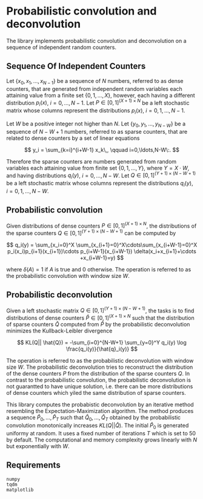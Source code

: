 # Probabilistic convolution and deconvolution

The library implements probabilistic convolution and deconvolution on a sequence of independent random counters.



## Sequence Of Independent Counters

Let $\{x_0,x_1,\ldots,x_{N-1}\}$ be a sequence of $N$ numbers, referred to as dense counters, that are generated from independent random variables each attaining value from a finite set $\{0,1,\ldots,X\}$, however, each having a different distribution $p_i(x)$, $i=0,\ldots,N-1$. Let $P\in[0,1]^{(X+1)\times N}$ be a left stochastic matrix whose columns represent the distributions $p_i(x)$, $i=0,1,\ldots,N-1$.

Let $W$ be a positive integer not higher than $N$. Let $\{y_0,y_1,\ldots,y_{N-W}\}$ be a sequence of $N-W+1$ numbers, referred to as sparse counters, that are related to dense counters by a set of linear equations 

$$ y_i = \sum_{k=i}^{i+W-1} x_k\,, \qquad i=0,\ldots,N-W\:. $$ 

Therefore the sparse counters are numbers generated from random variables each attaining value from finite set $\{0,1,\ldots,Y\}$, where $Y=X\cdot W$, and having distributions $q_i(y)$, $i=0,\ldots,N-W$. Let $Q\in[0,1]^{(Y+1)\times (N-W+1)}$ be a left stochastic matrix whose columns represent the distributions $q_i(y)$, $i=0,1,\ldots,N-W$.

## Probabilistic convolution

Given distributions of dense counters $P\in[0,1]^{(X+1)\times N}$, the distributions of the sparse counters $Q\in[0,1]^{(Y+1)\times (N-W+1)}$ can be computed by 

$$ q_i(y) = \sum_{x_i=0}^X \sum_{x_{i+1}=0}^X\cdots\sum_{x_{i+W-1}=0}^X p_i(x_i)p_{i+1}(x_{i+1})\cdots p_{i+W-1}(x_{i+W-1}) \delta(x_i+x_{i+1}+\cdots +x_{i+W-1}=y) $$

where $\delta(A)=1$ if $A$ is true and $0$ otherwise. The operation is referred to as the probabilistic convolution with window size $W$.

## Probabilistic deconvolution

Given a left stochastic matrix $Q\in [0,1]^{(Y+1)\times (N-W+1)}$, the tasks is to find distributions of dense counters $\hat{P}\in[0,1]^{(X+1)\times N}$ such that the distribution of sparse counters $\hat{Q}$ computed from $\hat{P}$ by the probabilistic deconvolution minimizes the Kullback-Leibler divergence

$$
KL(Q|| \hat{Q}) = -\sum_{i=0}^{N-W+1} \sum_{y=0}^Y q_i(y) \log \frac{q_i(y)}{\hat{q}_i(y)}
$$

The operation is referred to as the probabilistic deconvolution with window size $W$. The probabilistic deconvolution tries to reconstruct the distribution of the dense counters $P$ from the distribution of the sparse counters $Q$. In contrast to the probabilistic convolution, the probabilistic deconvolution is not guarantted to have unique solution, i.e. there can be more distributions of dense counters which yiled the same distribution of sparse counters. 

This library computes the probabistic deconvolution by an iterative method resembling the Expectation-Maximization algorithm. The method produces a sequence $\hat{P}_0,\ldots,\hat{P}_T$ such that $\hat{Q}_0,\ldots,\hat{Q}_T$ obtained by the probabilistic convolution monotonically increases $KL(Q|| \hat{Q})$. The initial $\hat{P}_0$ is generated uniformy at random. It uses a fixed number of iterations $T$ which is set to $50$ by default. The computational and memory complexity grows linearly with $N$ but exponentially with $W$.


## Requirements

```
numpy
tqdm
matplotlib
```

